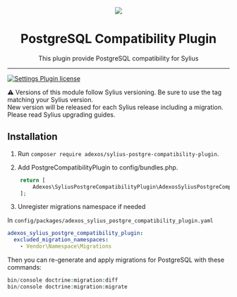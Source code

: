 <p align="center">
    <a href="https://www.adexos.fr/" target="_blank">
        <img src="https://www.adexos.fr/wp-content/themes/adexos/img/adexosLOGO.png" />
    </a>
</p>

<h1 align="center">PostgreSQL Compatibility Plugin</h1>
<p align="center">This plugin provide PostgreSQL compatibility for Sylius</p>
<hr/>

[![Settings Plugin license](https://img.shields.io/github/license/adexos/SyliusPostgreCompatibilityPlugin?public)](https://github.com/adexos/SyliusPostgreCompatibilityPlugin/blob/master/LICENSE)

⚠️ Versions of this module follow Sylius versioning. Be sure to use the tag matching your Sylius version.  
New version will be released for each Sylius release including a migration.  
Please read Sylius upgrading guides.


## Installation

1. Run `composer require adexos/sylius-postgre-compatibility-plugin`.

2. Add PostgreCompatibilityPlugin to config/bundles.php.

```php
    return [
        Adexos\SyliusPostgreCompatibilityPlugin\AdexosSyliusPostgreCompatibilityPlugin::class => ['all' => true],
    ];
```

3. Unregister migrations namespace if needed

In `config/packages/adexos_sylius_postgre_compatibility_plugin.yaml`
```yaml
adexos_sylius_postgre_compatibility_plugin:
  excluded_migration_namespaces:
    - Vendor\Namespace\Migrations
```
Then you can re-generate and apply migrations for PostgreSQL with these commands: 
```php
bin/console doctrine:migration:diff
bin/console doctrine:migration:migrate
```
